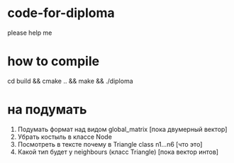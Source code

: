 # code-for-diploma
please help me
# how to compile
cd build && cmake .. && make && ./diploma

# на подумать
1) Подумать формат над видом global_matrix [пока двумерный вектор]
2) Убрать костыль в классе Node
3) Посмотреть в тексте почему в Triangle class n1...n6 [что это]
4) Какой тип будет у neighbours (класс Triangle) [пока вектор интов]
